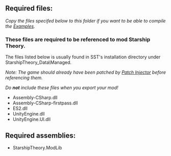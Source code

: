 ## Required files:
*Copy the files specifed below to this folder if you want to be able to compile the [Examples](https://github.com/Zinal001/Starship-Theory-Modding-Library/tree/master/Examples).*

### These files are required to be referenced to mod Starship Theory.

The files listed below is usually found in SST's installation directory under StarshipTheory_Data\Managed\.

*Note: The game should already have been patched by [Patch Injector](https://github.com/Zinal001/Starship-Theory-Modding-Library/tree/master/StarshipTheory.PatchInjector/StarshipTheory.PatchInjector) before referencing them.*

*Do __not__ include these files when you export your mod!*
* Assembly-CSharp.dll
* Assembly-CSharp-firstpass.dll
* ES2.dll
* UnityEngine.dll
* UnityEngine.UI.dll

## Required assemblies:
* StarshipTheory.ModLib